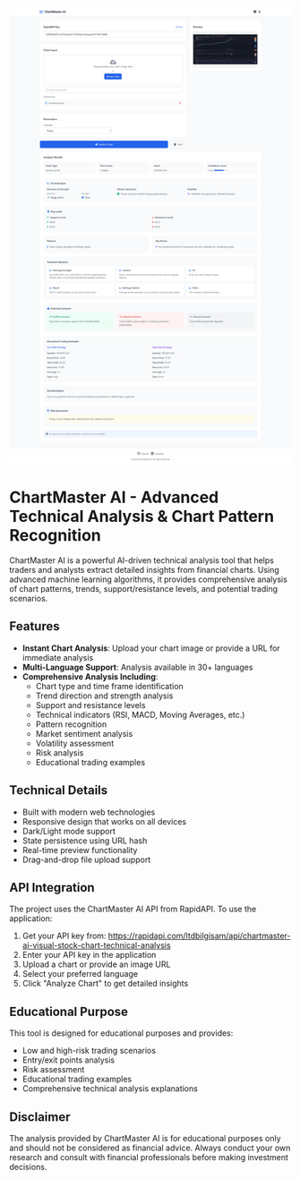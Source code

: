 ![ChartMaster AI Preview](preview.png)

# ChartMaster AI - Advanced Technical Analysis & Chart Pattern Recognition

ChartMaster AI is a powerful AI-driven technical analysis tool that helps traders and analysts extract detailed insights from financial charts. Using advanced machine learning algorithms, it provides comprehensive analysis of chart patterns, trends, support/resistance levels, and potential trading scenarios.

## Features

- **Instant Chart Analysis**: Upload your chart image or provide a URL for immediate analysis
- **Multi-Language Support**: Analysis available in 30+ languages
- **Comprehensive Analysis Including**:
  - Chart type and time frame identification
  - Trend direction and strength analysis
  - Support and resistance levels
  - Technical indicators (RSI, MACD, Moving Averages, etc.)
  - Pattern recognition
  - Market sentiment analysis
  - Volatility assessment
  - Risk analysis
  - Educational trading examples

## Technical Details

- Built with modern web technologies
- Responsive design that works on all devices
- Dark/Light mode support
- State persistence using URL hash
- Real-time preview functionality
- Drag-and-drop file upload support

## API Integration

The project uses the ChartMaster AI API from RapidAPI. To use the application:
1. Get your API key from: https://rapidapi.com/ltdbilgisam/api/chartmaster-ai-visual-stock-chart-technical-analysis
2. Enter your API key in the application
3. Upload a chart or provide an image URL
4. Select your preferred language
5. Click "Analyze Chart" to get detailed insights

## Educational Purpose

This tool is designed for educational purposes and provides:
- Low and high-risk trading scenarios
- Entry/exit points analysis
- Risk assessment
- Educational trading examples
- Comprehensive technical analysis explanations

## Disclaimer

The analysis provided by ChartMaster AI is for educational purposes only and should not be considered as financial advice. Always conduct your own research and consult with financial professionals before making investment decisions.
